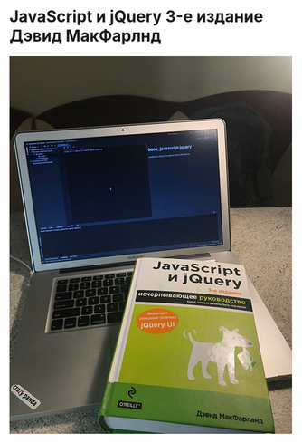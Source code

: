 # JavaScript и jQuery 3-е издание Дэвид МакФарлнд

![JavaScript и jQuery 3-е издание Дэвид МакФарлнд](assets/images/js.jpg)